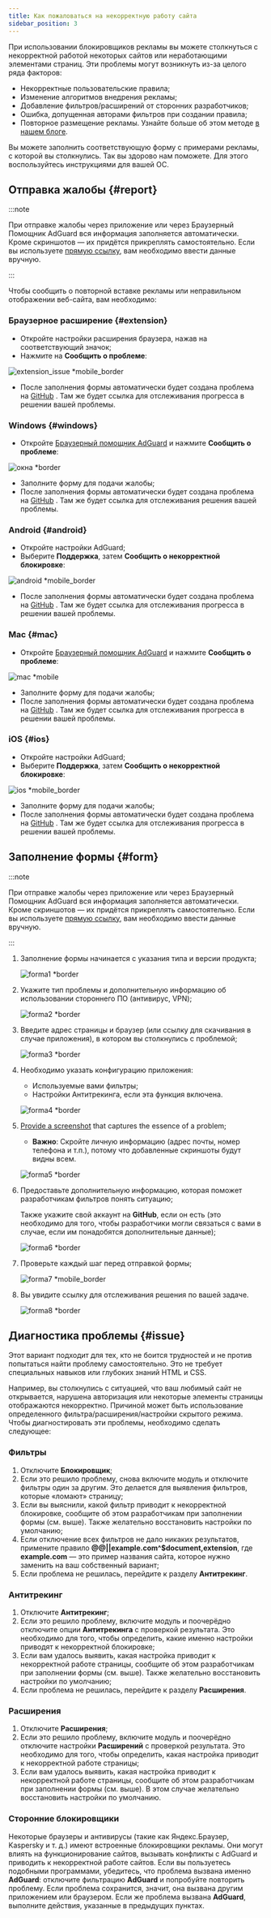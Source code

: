 ```yaml
---
title: Как пожаловаться на некорректную работу сайта
sidebar_position: 3
---
```



При использовании блокировщиков рекламы вы можете столкнуться с некорректной работой некоторых сайтов или неработающими элементами страниц. Эти проблемы могут возникнуть из-за целого ряда факторов:

- Некорректные пользовательские правила;
- Изменение алгоритмов внедрения рекламы;
- Добавление фильтров/расширений от сторонних разработчиков;
- Ошибка, допущенная авторами фильтров при создании правила;
- Повторное размещение рекламы. Узнайте больше об этом методе [в нашем блоге](https://adguard.com/en/blog/ad-reinsertion.html).

Вы можете заполнить соответствующую форму с примерами рекламы, с которой вы столкнулись. Так вы здорово нам поможете. Для этого воспользуйтесь инструкциями для вашей ОС.

## Отправка жалобы {#report}

:::note

При отправке жалобы через приложение или через Браузерный Помощник AdGuard вся информация заполняется автоматически. Кроме скриншотов — их придётся прикреплять самостоятельно. Если вы используете [прямую ссылку](https://reports.adguard.com/new_issue.html), вам необходимо ввести данные вручную.

:::

Чтобы сообщить о повторной вставке рекламы или неправильном отображении веб-сайта, вам необходимо:

### Браузерное расширение {#extension}

- Откройте настройки расширения браузера, нажав на соответствующий значок;
- Нажмите на **Сообщить о проблеме**:

![extension_issue *mobile_border](https://cdn.adtidy.org/blog/new/5si74extension.png)

- После заполнения формы автоматически будет создана проблема на [GitHub](https://github.com/AdguardTeam/AdguardFilters/issues) . Там же будет ссылка для отслеживания прогресса в решении вашей проблемы.

### Windows {#windows}

- Откройте [Браузерный помощник AdGuard](/adguard-for-windows/browser-assistant) и нажмите **Сообщить о проблеме**:

![окна *border](https://cdn.adtidy.org/content/Kb/ad_blocker/guides/browser-assistant.png)

- Заполните форму для подачи жалобы;
- После заполнения формы автоматически будет создана проблема на [GitHub](https://github.com/AdguardTeam/AdguardFilters/issues) . Там же будет ссылка для отслеживания решения вашей проблемы.

### Android {#android}

- Откройте настройки AdGuard;
- Выберите **Поддержка**, затем **Сообщить о некорректной блокировке**:

![android *mobile_border](https://cdn.adtidy.org/blog/new/apicfkandroid-new.jpg)

- После заполнения формы автоматически будет создана проблема на [GitHub](https://github.com/AdguardTeam/AdguardFilters/issues) . Там же будет ссылка для отслеживания прогресса в решении вашей проблемы.

### Mac {#mac}

- Откройте [Браузерный помощник AdGuard](/adguard-for-mac/browser-assistant) и нажмите **Сообщить о проблеме**:

![mac *mobile](https://cdn.adtidy.org/content/kb/ad_blocker/guides/browser-assistant-mac.png)

- Заполните форму для подачи жалобы;
- После заполнения формы автоматически будет создана проблема на [GitHub](https://github.com/AdguardTeam/AdguardFilters/issues) . Там же будет ссылка для отслеживания прогресса в решении вашей проблемы.

### iOS {#ios}

- Откройте настройки AdGuard;
- Выберите **Поддержка**, затем **Сообщить о некорректной блокировке**:

![ios *mobile_border](https://cdn.adtidy.org/blog/new/fnl9aios.jpeg)

- Заполните форму для подачи жалобы;
- После заполнения формы автоматически будет создана проблема на [GitHub](https://github.com/AdguardTeam/AdguardFilters/issues) . Там же будет ссылка для отслеживания прогресса в решении вашей проблемы.

## Заполнение формы {#form}

:::note

При отправке жалобы через приложение или через Браузерный Помощник AdGuard вся информация заполняется автоматически. Кроме скриншотов — их придётся прикреплять самостоятельно. Если вы используете [прямую ссылку](https://reports.adguard.com/new_issue.html), вам необходимо ввести данные вручную.

:::

1. Заполнение формы начинается с указания типа и версии продукта;

    ![forma1 *border](https://cdn.adtidy.org/content/Kb/ad_blocker/guides/forma1en.png)

2. Укажите тип проблемы и дополнительную информацию об использовании стороннего ПО (антивирус, VPN);

    ![forma2 *border](https://cdn.adtidy.org/content/Kb/ad_blocker/guides/forma2en.png)

3. Введите адрес страницы и браузер (или ссылку для скачивания в случае приложения), в котором вы столкнулись с проблемой;

    ![forma3 *border](https://cdn.adtidy.org/content/Kb/ad_blocker/guides/forma3en.png)

4. Необходимо указать конфигурацию приложения:

    - Используемые вами фильтры;
    - Настройки Антитрекинга, если эта функция включена.

    ![forma4 *border](https://cdn.adtidy.org/content/kb/ad_blocker/guides/forma4en.png)

5. [Provide a screenshot](../take-screenshot) that captures the essence of a problem;

    - **Важно**: Скройте личную информацию (адрес почты, номер телефона и т.п.), потому что добавленные скриншоты будут видны всем.

    ![forma5 *border](https://cdn.adtidy.org/content/Kb/ad_blocker/guides/forma5en.png)

6. Предоставьте дополнительную информацию, которая поможет разработчикам фильтров понять ситуацию;

    Также укажите свой аккаунт на **GitHub**, если он есть (это необходимо для того, чтобы разработчики могли связаться с вами в случае, если им понадобятся дополнительные данные);

    ![forma6 *border](https://cdn.adtidy.org/content/Kb/ad_blocker/guides/forma6en.png)

7. Проверьте каждый шаг перед отправкой формы;

    ![forma7 *mobile_border](https://cdn.adtidy.org/content/Kb/ad_blocker/guides/forma7en.png)

8. Вы увидите ссылку для отслеживания решения по вашей задаче.

    ![forma8 *border](https://cdn.adtidy.org/content/Kb/ad_blocker/guides/forma8en.png)

## Диагностика проблемы {#issue}

Этот вариант подходит для тех, кто не боится трудностей и не против попытаться найти проблему самостоятельно. Это не требует специальных навыков или глубоких знаний HTML и CSS.

Например, вы столкнулись с ситуацией, что ваш любимый сайт не открывается, нарушена авторизация или некоторые элементы страницы отображаются некорректно. Причиной может быть использование определенного фильтра/расширения/настройки скрытого режима. Чтобы диагностировать эти проблемы, необходимо сделать следующее:

### **Фильтры**

1. Отключите **Блокировщик**;
2. Если это решило проблему, снова включите модуль и отключите фильтры один за другим. Это делается для выявления фильтров, которые «ломают» страницу;
3. Если вы выяснили, какой фильтр приводит к некорректной блокировке, сообщите об этом разработчикам при заполнении формы (см. выше). Также желательно восстановить настройки по умолчанию;
4. Если отключение всех фильтров не дало никаких результатов, примените правило **@@||example.com^$document,extension**, где **example.com** — это пример названия сайта, которое нужно заменить на ваш собственный вариант;
5. Если проблема не решилась, перейдите к разделу **Антитрекинг**.

### **Антитрекинг**

1. Отключите **Антитрекинг**;
2. Если это решило проблему, включите модуль и поочерёдно отключите опции **Антитрекинга** c проверкой результата. Это необходимо для того, чтобы определить, какие именно настройки приводят к некорректной блокировке;
3. Если вам удалось выявить, какая настройка приводит к некорректной работе страницы, сообщите об этом разработчикам при заполнении формы (см. выше). Также желательно восстановить настройки по умолчанию;
4. Если проблема не решилась, перейдите к разделу **Расширения**.

### **Расширения**

1. Отключите **Расширения**;
2. Если это решило проблему, включите модуль и поочерёдно отключите настройки **Расширений** с проверкой результата. Это необходимо для того, чтобы определить, какая настройка приводит к некорректной работе страницы;
3. Если вам удалось выявить, какая настройка приводит к некорректной работе страницы, сообщите об этом разработчикам при заполнении формы (см. выше). В этом случае желательно восстановить настройки по умолчанию.

### **Сторонние блокировщики**

Некоторые браузеры и антивирусы (такие как Яндекс.Браузер, Kaspersky и т. д.) имеют встроенные блокировщики рекламы. Они могут влиять на функционирование сайтов, вызывать конфликты с AdGuard и приводить к некорректной работе сайтов. Если вы пользуетесь подобными программами, убедитесь, что проблема вызвана именно **AdGuard**: отключите фильтрацию **AdGuard** и попробуйте повторить проблему. Если проблема сохранится, значит, она вызвана другим приложением или браузером. Если же проблема вызвана **AdGuard**, выполните действия, указанные в предыдущих пунктах.
